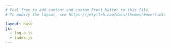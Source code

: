 ```yaml
---
# Feel free to add content and custom Front Matter to this file.
# To modify the layout, see https://jekyllrb.com/docs/themes/#overriding-theme-defaults

layout: base
js:
  - log-a.js
  - index.js
---
```

